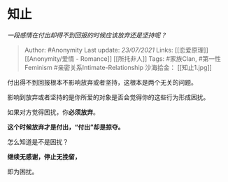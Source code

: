 # 知止
*一段感情在付出却得不到回报的时候应该放弃还是坚持呢？*

> Author: #Anonymity
Last update: *23/07/2021* 
Links: [[恋爱原理]] [[Anonymity/爱情 - Romance]] [[所托非人]]
Tags:  #家族Clan,  #第一性Feminism  #亲密关系Intimate-Relationship 
沙海拾金： [[知止1.jpg]]



付出得不到回报根本不影响放弃或者坚持，这根本是两个无关的问题。

影响到放弃或者坚持的是你所爱的对象是否会觉得你的这些行为形成困扰。

如果对方觉得困扰，你**必须放弃**。

**这个时候放弃才是付出，“付出”却是掠夺。**

怎么知道是不是困扰？

**继续无感谢，停止无挽留，**

即为困扰。



